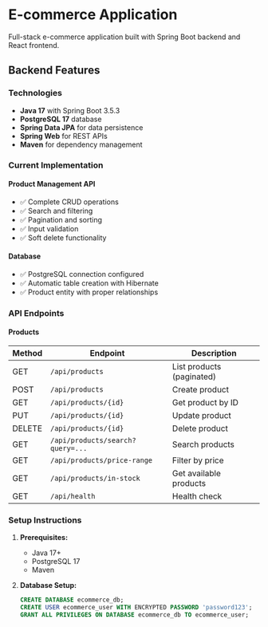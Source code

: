 # E-commerce Application

Full-stack e-commerce application built with Spring Boot backend and React frontend.

## Backend Features

### Technologies
- **Java 17** with Spring Boot 3.5.3
- **PostgreSQL 17** database
- **Spring Data JPA** for data persistence
- **Spring Web** for REST APIs
- **Maven** for dependency management

### Current Implementation

#### Product Management API
- ✅ Complete CRUD operations
- ✅ Search and filtering
- ✅ Pagination and sorting
- ✅ Input validation
- ✅ Soft delete functionality

#### Database
- ✅ PostgreSQL connection configured
- ✅ Automatic table creation with Hibernate
- ✅ Product entity with proper relationships

### API Endpoints

#### Products

| Method | Endpoint | Description |
|--------|----------|-------------|
| GET | `/api/products` | List products (paginated) |
| POST | `/api/products` | Create product |
| GET | `/api/products/{id}` | Get product by ID |
| PUT | `/api/products/{id}` | Update product |
| DELETE | `/api/products/{id}` | Delete product |
| GET | `/api/products/search?query=...` | Search products |
| GET | `/api/products/price-range` | Filter by price |
| GET | `/api/products/in-stock` | Get available products |
| GET | `/api/health` | Health check |

### Setup Instructions

1. **Prerequisites:**
    - Java 17+
    - PostgreSQL 17
    - Maven

2. **Database Setup:**
   ```sql
   CREATE DATABASE ecommerce_db;
   CREATE USER ecommerce_user WITH ENCRYPTED PASSWORD 'password123';
   GRANT ALL PRIVILEGES ON DATABASE ecommerce_db TO ecommerce_user;